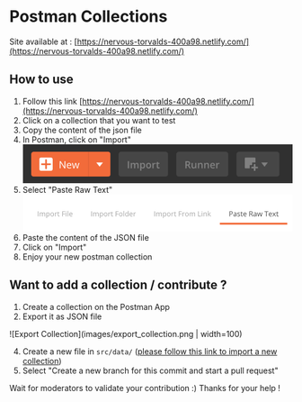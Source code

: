 # Postman Collections

Site available at : [https://nervous-torvalds-400a98.netlify.com/](https://nervous-torvalds-400a98.netlify.com/)

## How to use

1. Follow this link [https://nervous-torvalds-400a98.netlify.com/](https://nervous-torvalds-400a98.netlify.com/)
2. Click on a collection that you want to test
3. Copy the content of the json file
4. In Postman, click on "Import"
![Import Collection](images/import_collection.png)
4. Select "Paste Raw Text"
![Raw Text Collection](images/raw_text.png)
5. Paste the content of the JSON file
6. Click on "Import"
7. Enjoy your new postman collection 


## Want to add a collection / contribute ? 

1. Create a collection on the Postman App
2. Export it as JSON file

![Export Collection](images/export_collection.png | width=100)

4. Create a new file in `src/data/` ([please follow this link to import a new collection](https://github.com/alexadrien/postmancollections/new/master/src/data))
5. Select "Create a new branch for this commit and start a pull request"

Wait for moderators to validate your contribution :)
Thanks for your help ! 